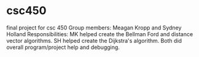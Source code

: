 # csc450
final project for csc 450
Group members: Meagan Kropp and Sydney Holland
Responsibilities: 
MK helped create the Bellman Ford and distance vector algorithms. 
SH helped create the Dijkstra's algorithm. 
Both did overall program/project help and debugging.
